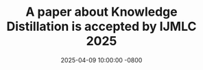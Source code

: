 ---
title: >-
    A paper about Knowledge Distillation is accepted by IJMLC 2025
date: 2025-04-09 10:00:00 -0800
---